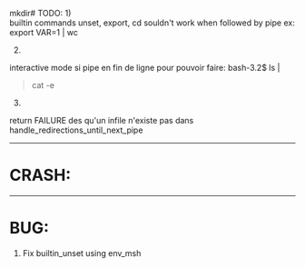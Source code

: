 mkdir# TODO:
1)  
builtin commands unset, export, cd souldn't work when followed by pipe
ex: export VAR=1 | wc

2)  
interactive mode si pipe en fin de ligne pour pouvoir faire:
bash-3.2$ ls |
> cat -e

3)  
return FAILURE des qu'un infile n'existe pas dans handle_redirections_until_next_pipe

--------

# CRASH:

--------

# BUG:

1)  Fix builtin_unset using env_msh
